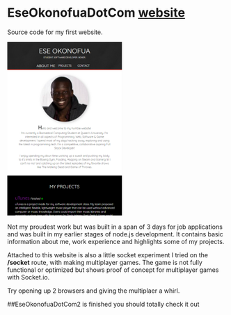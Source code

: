 # EseOkonofuaDotCom [website](http://eokonofua.com)
Source code for my first website. 

<img height="400" src="https://github.com/EseOkonofua/EseOkonofuaDotCom/blob/master/eokonofuadotcom.PNG" />

Not my proudest work but was built in a span of 3 days for job applications and was built in my earlier stages of node.js development.
It contains basic information about me, work experience and highlights some of my projects. 

Attached to this website is also a little socket experiment I tried on the **/socket** route, with making multiplayer games. The game is not fully functional or optimized but shows proof of concept for multiplayer games with Socket.io.

Try opening up 2 browsers and giving the multiplaer a whirl.


##EseOkonofuaDotCom2 is finished you should totally check it out
